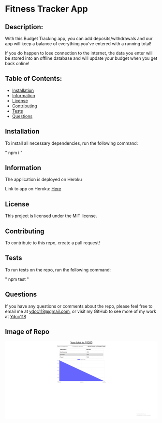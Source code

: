 # Fitness Tracker App


## Description:
With this Budget Tracking app, you can add deposits/withdrawals and our app will keep a balance of everything you've entered with a running total! 

If you do happen to lose connection to the internet, the data you enter will be stored into an offline database and will update your budget when you get back online!

## Table of Contents:

* [Installation](#installation)
* [Information](#Information)
* [License](#license)
* [Contributing](#contributing)
* [Tests](#Tests)
* [Questions](#questions)

## Installation

To install all necessary dependencies, run the following command:

" npm i "

## Information

The application is deployed on Heroku

Link to app on Heroku: [Here](https://codys-budget-tracker.herokuapp.com/)

## License

This project is licensed under the MIT license.

## Contributing

To contribute to this repo, create a pull request!

## Tests

To run tests on the repo, run the following command:

" npm test "

## Questions

If you have any questions or comments about the repo, please feel free to email me at ydoc118@gmail.com,
or visit my GitHub to see more of my work at [Ydoc118](https://github.com/Ydoc118)

## Image of Repo

![Image of repo!](/budgetTracker.png)

     